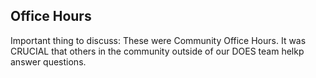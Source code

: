 
## Office Hours

Important thing to discuss: These were Community Office Hours. It was CRUCIAL that others in the community outside of our DOES team helkp answer questions.

